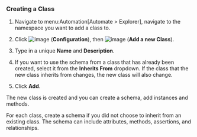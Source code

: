 ### Creating a Class

1.  Navigate to menu:Automation\[Automate \> Explorer\], navigate to the
    namespace you want to add a class to.

2.  Click ![image](../images/1847.png) (**Configuration**), then
    ![image](../images/1862.png) (**Add a new Class**).

3.  Type in a unique **Name** and **Description**.

4.  If you want to use the schema from a class that has already been
    created, select it from the **Inherits From** dropdown. If the class
    that the new class inherits from changes, the new class will also
    change.

5.  Click **Add**.

The new class is created and you can create a schema, add instances and
methods.

<div class="note">

For each class, create a schema if you did not choose to inherit from an
existing class. The schema can include attributes, methods, assertions,
and relationships.

</div>
